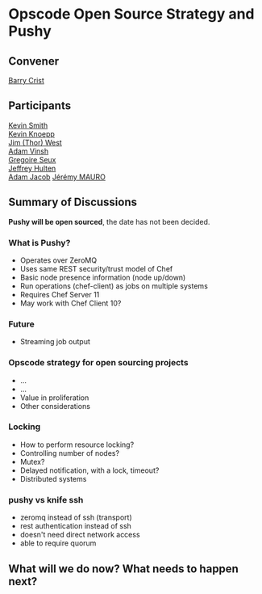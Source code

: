 Opscode Open Source Strategy and Pushy
=============

## Convener
[Barry Crist](https://twitter.com/barry_crist)

## Participants
[Kevin Smith](https://twitter.com/kevsmith)  
[Kevin Knoepp](https://twitter.com/kevinknoepp)  
[Jim (Thor) West](https://twitter.com/medieval1)  
[Adam Vinsh](https://twitter.com/adamvinsh)  
[Gregoire Seux](https://twitter.com/kamaradclimber)  
[Jeffrey Hulten](https://twitter.com/jhulten)  
[Adam Jacob](https://twitter.com/adamhjk)
[Jérémy MAURO](https://twitter.com/criteo)

## Summary of Discussions

**Pushy will be open sourced**, the date has not been decided.

### What is Pushy?
* Operates over ZeroMQ
* Uses same REST security/trust model of Chef
* Basic node presence information (node up/down)
* Run operations (chef-client) as jobs on multiple systems
* Requires Chef Server 11
* May work with Chef Client 10?

### Future
* Streaming job output

### Opscode strategy for open sourcing projects
* ...
* ...
* Value in proliferation
* Other considerations

### Locking
* How to perform resource locking?
* Controlling number of nodes?
* Mutex?
* Delayed notification, with a lock, timeout?
* Distributed systems

### pushy vs knife ssh 
* zeromq instead of ssh (transport)
* rest authentication instead of ssh
* doesn't need direct network access
* able to require quorum

## What will we do now?  What needs to happen next?